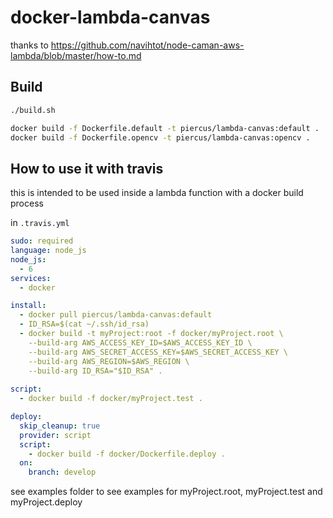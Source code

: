 # docker-lambda-canvas


thanks to https://github.com/navihtot/node-caman-aws-lambda/blob/master/how-to.md

## Build

```bash
./build.sh

docker build -f Dockerfile.default -t piercus/lambda-canvas:default .
docker build -f Dockerfile.opencv -t piercus/lambda-canvas:opencv .
```

## How to use it with travis

this is intended to be used inside a lambda function with a docker build process


in `.travis.yml`
```yml
sudo: required
language: node_js
node_js:
  - 6
services:
  - docker

install:
  - docker pull piercus/lambda-canvas:default
  - ID_RSA=$(cat ~/.ssh/id_rsa)
  - docker build -t myProject:root -f docker/myProject.root \
    --build-arg AWS_ACCESS_KEY_ID=$AWS_ACCESS_KEY_ID \
    --build-arg AWS_SECRET_ACCESS_KEY=$AWS_SECRET_ACCESS_KEY \
    --build-arg AWS_REGION=$AWS_REGION \
    --build-arg ID_RSA="$ID_RSA" .
  
script:
  - docker build -f docker/myProject.test .

deploy:
  skip_cleanup: true
  provider: script
  script:
    - docker build -f docker/Dockerfile.deploy .
  on:
    branch: develop
```

see examples folder to see examples for myProject.root, myProject.test and myProject.deploy